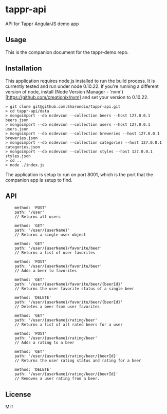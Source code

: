 # tappr-api

API for Tappr AngularJS demo app

## Usage
This is the companion document for the tappr-demo repo.

## Installation
This application requires node.js installed to run the build process. It is currently tested and run under node 0.10.22. If you're running a different version of node, install (Node Version Manager - 'nvm')[https://github.com/creationix/nvm] and set your version to 0.10.22.

    > git clone git@github.com:Sharondio/tappr-api.git
    > cd tappr-api/data
    > mongoimport --db ncdevcon --collection beers --host 127.0.0.1 beers.json
    > mongoimport --db ncdevcon --collection users --host 127.0.0.1 users.json
    > mongoimport --db ncdevcon --collection breweries --host 127.0.0.1 breweries.json
    > mongoimport --db ncdevcon --collection categories --host 127.0.0.1 categories.json
    > mongoimport --db ncdevcon --collection styles --host 127.0.0.1 styles.json
    > cd ..
    > node ./index.js
    
The application is setup to run on port 8001, which is the port that the companion app is setup to find. 

## API


		method: 'POST'
		path: '/user'
		// Returns all users

		method: 'GET'
		path: '/user/{userName}'
		// Returns a single user object

		method: 'GET'
		path: '/user/{userName}/favorite/beer'
		// Returns a list of user favorites

		method: 'POST'
		path: '/user/{userName}/favorite/beer'
		// Adds a beer to favorites

		method: 'GET'
		path: '/user/{userName}/favorite/beer/{beerId}'
		// Returns the user favorite status of a single beer

		method: 'DELETE'
		path: '/user/{userName}/favorite/beer/{beerId}'
		// Deletes a beer from user favorites

		method: 'GET'
		path: '/user/{userName}/rating/beer'
		// Returns a list of all rated beers for a user

		method: 'POST'
		path: '/user/{userName}/rating/beer'
		// Adds a rating to a beer

		method: 'GET'
		path: '/user/{userName}/rating/beer/{beerId}'
		// Returns the user rating status and rating for a beer

		method: 'DELETE'
		path: '/user/{userName}/rating/beer/{beerId}'
		// Removes a user rating from a beer.


## License

MIT
